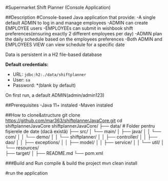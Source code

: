 #Supermarket Shift Planner (Console Application)

##Description
#Console-based Java application that provide:
-A single default ADMIN to log in and manage employees
-ADMIN can create EMPLOYEE users
-EMPLOYEEs can submit in wishbook shift preferences(ensuring exactly 2 different employees per day)
-ADMIN plan the daily schedule based on the employees preferences
-Both ADMIN and EMPLOYEES VIEW can view schedule for a specific date

Data is persistent in a H2 file-based database

**Default credentials:**
- URL: `jdbc:h2:./data/shiftplanner`
- User: `sa`
- Password: *(blank by default)

On first run, a default ADMIN(admin/admin123)

##Prerequisites
-Java 11+ instaled
-Maven instaled

##How to clone&structure
git clone https://github.com/mar363/shiftplannerJavaCore.git
cd shiftplannerJavaCore
shiftplannerJavaCore/
├── data/                     # Folder pentru fișierele de date (dacă există)
├── src/
│   └── main/
│       ├── java/
│       │   └── com/
│       │       └── demo/
│       │           └── shiftplanner/
│       │               ├── controller/
│       │               ├── dao/
│       │               ├── exceptions/
│       │               ├── model/
│       │               ├── service/
│       │               └── util/
│       └── resources/       
├── target/
│ 
├── README.md
└── pom.xml 

###Build and Run
compile & build the project
mvn clean install

#run the application


